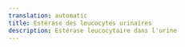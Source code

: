 ```yaml
---
translation: automatic
title: Estérase des leucocytes urinaires
description: Estérase leucocytaire dans l'urine
---
```

